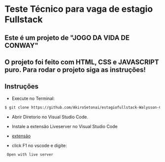 <h1>Teste Técnico para vaga de estagio Fullstack</h1>

<h2>Este é  um projeto de "JOGO  DA VIDA DE CONWAY" </h2>
<h2>O projeto foi feito com HTML, CSS e JAVASCRIPT puro. Para rodar o projeto siga as instruções!</h2>

## Instruções

- Execute no Terminal:

```sh
$ git clone https://github.com/AkiroSetonai/estagiofullstack-Walysson-Cavalcante.git
```

- Abrir Diretorio no Visual Studio Code.

- Instale a extensão Liveserver no Visual Studio Code

-  [extensão](https://github.com/ritwickdey/vscode-live-server-plus-plus)

-  click F1 no vscode e digite:

```sh
 Open with live server
```
